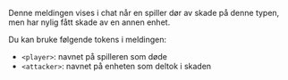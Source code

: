Denne meldingen vises i chat når en spiller dør av skade på denne typen, men har nylig fått skade av en annen enhet.

Du kan bruke følgende tokens i meldingen:

- `<player>`: navnet på spilleren som døde
- `<attacker>`: navnet på enheten som deltok i skaden
